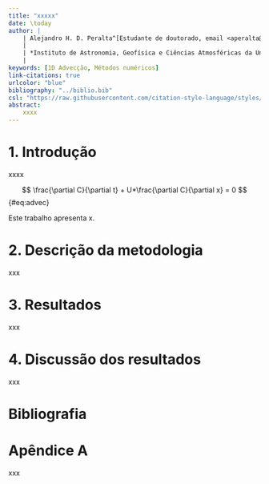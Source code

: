 ```yaml
---
title: "xxxxx"
date: \today
author: |
    | Alejandro H. D. Peralta^[Estudante de doutorado, email <aperalta@usp.br>]
    |
    | *Instituto de Astronomia, Geofísica e Ciências Atmosféricas da Universidade de São Paulo*
    | 
keywords: [1D Advecção, Métodos numéricos]
link-citations: true
urlcolor: "blue"
bibliography: "../biblio.bib"
csl: "https://raw.githubusercontent.com/citation-style-language/styles/master/aerosol-and-air-quality-research.csl"
abstract: 
    xxxx
---
```


# 1. Introdução
xxxx

$$ 
\frac{\partial C}{\partial t} + U*\frac{\partial C}{\partial x} = 0 
$$ {#eq:advec}

Este trabalho apresenta x. 



# 2. Descrição da metodologia
xxx 

# 3. Resultados

xxx

# 4. Discussão dos resultados
xxx

# Bibliografia
<div id="refs"></div>

# Apêndice A
xxx


